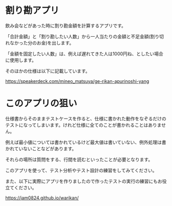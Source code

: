 # 割り勘アプリ
飲み会などがあった時に割り勘金額を計算するアプリです。

「合計金額」と「割り勘したい人数」から一人当たりの金額と不足金額(割り切れなかった分のお金)を出します。

「金額を固定したい人数」は、例えば遅れてきた人は1000円ね、としたい場合に使用します。

そのほかの仕様は以下に記載しています。

https://speakerdeck.com/mineo_matsuya/ge-rikan-apurinoshi-yang


# このアプリの狙い
仕様書からそのままテストケースを作ると、仕様に書かれた動作をなぞるだけのテストになってしまいます。けれど仕様に全てのことが書かれることはありません。

例えば最小値については書かれているけど最大値は書いていない、例外処理は書かれていないことなどがあります。

それらの場所は質問をする、行間を読むといったことが必要となります。

このアプリを使って、テスト分析やテスト設計の練習をしてみてください。

また、以下に実際にアプリを作りましたので作ったテストの実行の練習にもお役立てください。

https://jam0824.github.io/warikan/

